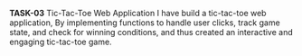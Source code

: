 **TASK-03**
Tic-Tac-Toe Web Application
I have build a tic-tac-toe web application, By implementing functions to handle user clicks, track game state, and check for winning conditions, and thus created an interactive and engaging tic-tac-toe game. 
